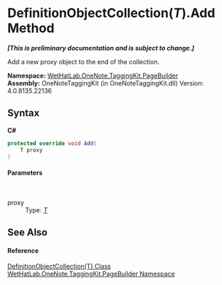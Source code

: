 # DefinitionObjectCollection(*T*).Add Method 
 _**\[This is preliminary documentation and is subject to change.\]**_

Add a new proxy object to the end of the collection.

**Namespace:**&nbsp;<a href="56352230-71f2-f4b7-63a8-983965663af5.md">WetHatLab.OneNote.TaggingKit.PageBuilder</a><br />**Assembly:**&nbsp;OneNoteTaggingKit (in OneNoteTaggingKit.dll) Version: 4.0.8135.22136

## Syntax

**C#**<br />
``` C#
protected override void Add(
	T proxy
)
```


#### Parameters
&nbsp;<dl><dt>proxy</dt><dd>Type: <a href="337fd22b-47e1-4469-894c-9cae483b1cf4.md">*T*</a><br /></dd></dl>

## See Also


#### Reference
<a href="337fd22b-47e1-4469-894c-9cae483b1cf4.md">DefinitionObjectCollection(T) Class</a><br /><a href="56352230-71f2-f4b7-63a8-983965663af5.md">WetHatLab.OneNote.TaggingKit.PageBuilder Namespace</a><br />